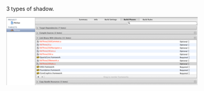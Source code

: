 3 types of shadow.

[![](https://github.com/vdemay/ScoopItFramework/raw/master/Documents/Three20Optional.png)](https://github.com/vdemay/ScoopItFramework/raw/master/Documents/Three20Optional.png) 